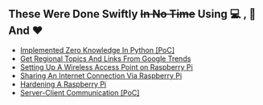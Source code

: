## These Were Done Swiftly ~~In No Time~~ Using :computer: , :muscle: And :heart:

- [Implemented Zero Knowledge In Python \[PoC\]](/ZK_Implementation.py)
- [Get Regional Topics And Links From Google Trends](/TrendGetter.py)
- [Setting Up A Wireless Access Point on Raspberry Pi](/WirelessAccessPoint.md)
- [Sharing An Internet Connection Via Raspberry Pi](/ConfiguringBridgeConnection.md)
- [Hardening A Raspberry Pi](/PiHardening.md)
- [Server-Client Communication \[PoC\]](/ServerAdmin)
